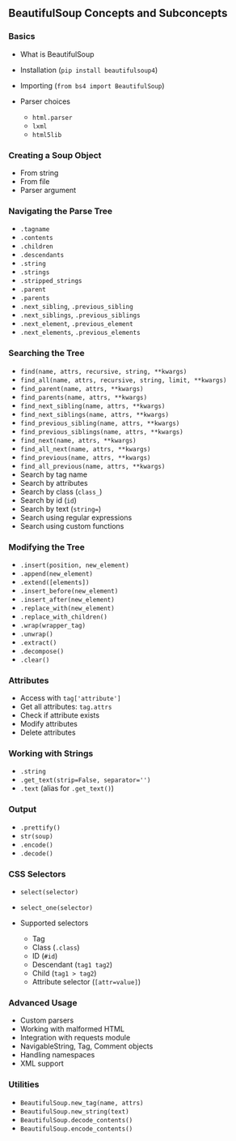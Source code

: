 ## BeautifulSoup Concepts and Subconcepts

### Basics

* What is BeautifulSoup
* Installation (`pip install beautifulsoup4`)
* Importing (`from bs4 import BeautifulSoup`)
* Parser choices

  * `html.parser`
  * `lxml`
  * `html5lib`

### Creating a Soup Object

* From string
* From file
* Parser argument

### Navigating the Parse Tree

* `.tagname`
* `.contents`
* `.children`
* `.descendants`
* `.string`
* `.strings`
* `.stripped_strings`
* `.parent`
* `.parents`
* `.next_sibling`, `.previous_sibling`
* `.next_siblings`, `.previous_siblings`
* `.next_element`, `.previous_element`
* `.next_elements`, `.previous_elements`

### Searching the Tree

* `find(name, attrs, recursive, string, **kwargs)`
* `find_all(name, attrs, recursive, string, limit, **kwargs)`
* `find_parent(name, attrs, **kwargs)`
* `find_parents(name, attrs, **kwargs)`
* `find_next_sibling(name, attrs, **kwargs)`
* `find_next_siblings(name, attrs, **kwargs)`
* `find_previous_sibling(name, attrs, **kwargs)`
* `find_previous_siblings(name, attrs, **kwargs)`
* `find_next(name, attrs, **kwargs)`
* `find_all_next(name, attrs, **kwargs)`
* `find_previous(name, attrs, **kwargs)`
* `find_all_previous(name, attrs, **kwargs)`
* Search by tag name
* Search by attributes
* Search by class (`class_`)
* Search by id (`id`)
* Search by text (`string=`)
* Search using regular expressions
* Search using custom functions

### Modifying the Tree

* `.insert(position, new_element)`
* `.append(new_element)`
* `.extend([elements])`
* `.insert_before(new_element)`
* `.insert_after(new_element)`
* `.replace_with(new_element)`
* `.replace_with_children()`
* `.wrap(wrapper_tag)`
* `.unwrap()`
* `.extract()`
* `.decompose()`
* `.clear()`

### Attributes

* Access with `tag['attribute']`
* Get all attributes: `tag.attrs`
* Check if attribute exists
* Modify attributes
* Delete attributes

### Working with Strings

* `.string`
* `.get_text(strip=False, separator='')`
* `.text` (alias for `.get_text()`)

### Output

* `.prettify()`
* `str(soup)`
* `.encode()`
* `.decode()`

### CSS Selectors

* `select(selector)`
* `select_one(selector)`
* Supported selectors

  * Tag
  * Class (`.class`)
  * ID (`#id`)
  * Descendant (`tag1 tag2`)
  * Child (`tag1 > tag2`)
  * Attribute selector (`[attr=value]`)

### Advanced Usage

* Custom parsers
* Working with malformed HTML
* Integration with requests module
* NavigableString, Tag, Comment objects
* Handling namespaces
* XML support

### Utilities

* `BeautifulSoup.new_tag(name, attrs)`
* `BeautifulSoup.new_string(text)`
* `BeautifulSoup.decode_contents()`
* `BeautifulSoup.encode_contents()`
